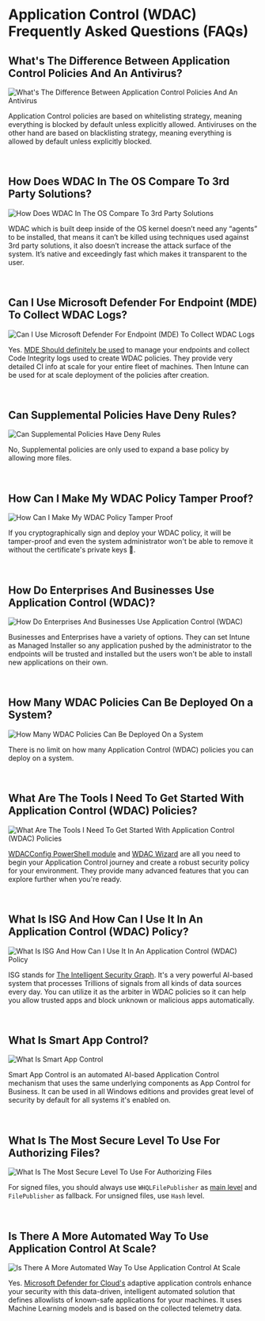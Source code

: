 # Application Control (WDAC) Frequently Asked Questions (FAQs)

## What's The Difference Between Application Control Policies And An Antivirus?

<img src="https://raw.githubusercontent.com/HotCakeX/.github/main/Pictures/WDAC%20FAQ/What%E2%80%99s%20The%20Difference%20Between%20Application%20Control%20Policies%20And%20An%20Antivirus.png" alt="What's The Difference Between Application Control Policies And An Antivirus">

<br>

Application Control policies are based on whitelisting strategy, meaning everything is blocked by default unless explicitly allowed. Antiviruses on the other hand are based on blacklisting strategy, meaning everything is allowed by default unless explicitly blocked.

<br>

## How Does WDAC In The OS Compare To 3rd Party Solutions?

<img src="https://raw.githubusercontent.com/HotCakeX/.github/main/Pictures/WDAC%20FAQ/How%20Does%20WDAC%20In%20The%20OS%20Compare%20To%203rd%20Party%20Solutions.png" alt="How Does WDAC In The OS Compare To 3rd Party Solutions">

<br>

WDAC which is built deep inside of the OS kernel doesn’t need any “agents” to be installed, that means it can’t be killed using techniques used against 3rd party solutions, it also doesn’t increase the attack surface of the system. It’s native and exceedingly fast which makes it transparent to the user.

<br>

## Can I Use Microsoft Defender For Endpoint (MDE) To Collect WDAC Logs?

<img src="https://raw.githubusercontent.com/HotCakeX/.github/main/Pictures/WDAC%20FAQ/Can%20I%20Use%20Microsoft%20Defender%20For%20Endpoint%20(MDE)%20To%20Collect%20WDAC%20Logs.png" alt="Can I Use Microsoft Defender For Endpoint (MDE) To Collect WDAC Logs">

<br>

Yes. [MDE Should definitely be used](https://github.com/HotCakeX/Harden-Windows-Security/wiki/How-to-Use-Microsoft-Defender-for-Endpoint-Advanced-Hunting-With-WDAC-App-Control) to manage your endpoints and collect Code Integrity logs used to create WDAC policies. They provide very detailed CI info at scale for your entire fleet of machines. Then Intune can be used for at scale deployment of the policies after creation.

<br>

## Can Supplemental Policies Have Deny Rules?

<img src="https://raw.githubusercontent.com/HotCakeX/.github/main/Pictures/WDAC%20FAQ/Can%20Supplemental%20Policies%20Have%20Deny%20Rules.png" alt="Can Supplemental Policies Have Deny Rules">

<br>

No, Supplemental policies are only used to expand a base policy by allowing more files.

<br>

## How Can I Make My WDAC Policy Tamper Proof?

<img src="https://raw.githubusercontent.com/HotCakeX/.github/main/Pictures/WDAC%20FAQ/How%20Can%20I%20Make%20My%20WDAC%20Policy%20Tamper%20Proof.png" alt="How Can I Make My WDAC Policy Tamper Proof">

<br>

If you cryptographically sign and deploy your WDAC policy, it will be tamper-proof and even the system administrator won't be able to remove it without the certificate's private keys 🔑.

<br>

## How Do Enterprises And Businesses Use Application Control (WDAC)?

<img src="https://raw.githubusercontent.com/HotCakeX/.github/main/Pictures/WDAC%20FAQ/How%20Do%20Enterprises%20And%20Businesses%20Use%20Application%20Control%20(WDAC).png" alt="How Do Enterprises And Businesses Use Application Control (WDAC)">

<br>

Businesses and Enterprises have a variety of options. They can set Intune as Managed Installer so any application pushed by the administrator to the endpoints will be trusted and installed but the users won't be able to install new applications on their own.

<br>

## How Many WDAC Policies Can Be Deployed On a System?

<img src="https://raw.githubusercontent.com/HotCakeX/.github/main/Pictures/WDAC%20FAQ/How%20Many%20WDAC%20Policies%20Can%20be%20deployed%20on%20a%20sytem.png" alt="How Many WDAC Policies Can Be Deployed On a System">

<br>

There is no limit on how many Application Control (WDAC) policies you can deploy on a system.

<br>

## What Are The Tools I Need To Get Started With Application Control (WDAC) Policies?

<img src="https://raw.githubusercontent.com/HotCakeX/.github/main/Pictures/WDAC%20FAQ/What%20Are%20The%20Tools%20I%20Need%20To%20Get%20Started%20With%20Application%20Control%20(WDAC)%20Policies.png" alt="What Are The Tools I Need To Get Started With Application Control (WDAC) Policies">

<br>

[WDACConfig PowerShell module](https://github.com/HotCakeX/Harden-Windows-Security/wiki/WDACConfig) and [WDAC Wizard](https://webapp-wdac-wizard.azurewebsites.net/) are all you need to begin your Application Control journey and create a robust security policy for your environment. They provide many advanced features that you can explore further when you're ready.

<br>

## What Is ISG And How Can I Use It In An Application Control (WDAC) Policy?

<img src="https://raw.githubusercontent.com/HotCakeX/.github/main/Pictures/WDAC%20FAQ/What%20Is%20ISG%20And%20How%20Can%20I%20Use%20It%20In%20An%20Application%20Control%20(WDAC)%20Policy.png" alt="What Is ISG And How Can I Use It In An Application Control (WDAC) Policy">

<br>

ISG stands for [The Intelligent Security Graph](https://learn.microsoft.com/en-us/windows/security/application-security/application-control/app-control-for-business/design/use-appcontrol-with-intelligent-security-graph). It's a very powerful AI-based system that processes Trillions of signals from all kinds of data sources every day. You can utilize it as the arbiter in WDAC policies so it can help you allow trusted apps and block unknown or malicious apps automatically.

<br>

## What Is Smart App Control?

<img src="https://raw.githubusercontent.com/HotCakeX/.github/main/Pictures/WDAC%20FAQ/What%20Is%20Smart%20App%20Control.png" alt="What Is Smart App Control">

<br>

Smart App Control is an automated AI-based Application Control mechanism that uses the same underlying components as App Control for Business. It can be used in all Windows editions and provides great level of security by default for all systems it's enabled on.

<br>

## What Is The Most Secure Level To Use For Authorizing Files?

<img src="https://raw.githubusercontent.com/HotCakeX/.github/main/Pictures/WDAC%20FAQ/What%20Is%20The%20Most%20Secure%20Level%20To%20Use%20For%20Authorizing%20Files.png" alt="What Is The Most Secure Level To Use For Authorizing Files">

<br>

For signed files, you should always use `WHQLFilePublisher` as [main level](https://github.com/HotCakeX/Harden-Windows-Security/wiki/WDAC-Rule-Levels-Comparison-and-Guide) and `FilePublisher` as fallback. For unsigned files, use `Hash` level.

<br>

## Is There A More Automated Way To Use Application Control At Scale?

<img src="https://raw.githubusercontent.com/HotCakeX/.github/main/Pictures/WDAC%20FAQ/Is%20There%20A%20More%20Automated%20Way%20To%20Use%20Application%20Control%20At%20Scale.png" alt="Is There A More Automated Way To Use Application Control At Scale">

<br>

Yes. [Microsoft Defender for Cloud's](https://learn.microsoft.com/en-us/azure/defender-for-cloud/enable-adaptive-application-controls) adaptive application controls enhance your security with this data-driven, intelligent automated solution that defines allowlists of known-safe applications for your machines. It uses Machine Learning models and is based on the collected telemetry data.

<br>
